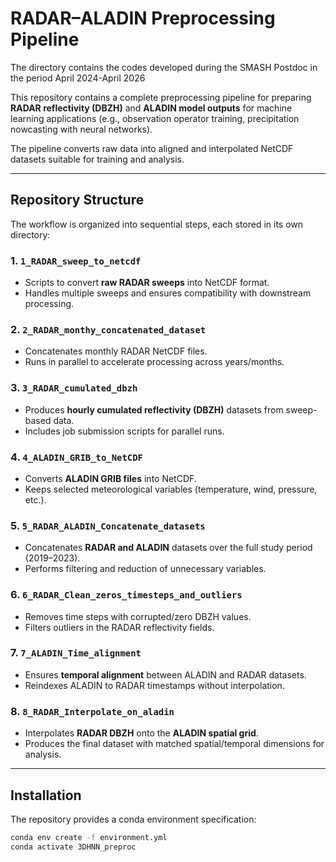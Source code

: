 # RADAR–ALADIN Preprocessing Pipeline
The directory contains the codes developed during the SMASH Postdoc in the period April 2024-April 2026

This repository contains a complete preprocessing pipeline for preparing **RADAR reflectivity (DBZH)** and **ALADIN model outputs** for machine learning applications (e.g., observation operator training, precipitation nowcasting with neural networks).

The pipeline converts raw data into aligned and interpolated NetCDF datasets suitable for training and analysis.

---

## Repository Structure

The workflow is organized into sequential steps, each stored in its own directory:

### 1. `1_RADAR_sweep_to_netcdf`
- Scripts to convert **raw RADAR sweeps** into NetCDF format.
- Handles multiple sweeps and ensures compatibility with downstream processing.

### 2. `2_RADAR_monthy_concatenated_dataset`
- Concatenates monthly RADAR NetCDF files.
- Runs in parallel to accelerate processing across years/months.

### 3. `3_RADAR_cumulated_dbzh`
- Produces **hourly cumulated reflectivity (DBZH)** datasets from sweep-based data.
- Includes job submission scripts for parallel runs.

### 4. `4_ALADIN_GRIB_to_NetCDF`
- Converts **ALADIN GRIB files** into NetCDF.
- Keeps selected meteorological variables (temperature, wind, pressure, etc.).

### 5. `5_RADAR_ALADIN_Concatenate_datasets`
- Concatenates **RADAR and ALADIN** datasets over the full study period (2019–2023).
- Performs filtering and reduction of unnecessary variables.

### 6. `6_RADAR_Clean_zeros_timesteps_and_outliers`
- Removes time steps with corrupted/zero DBZH values.
- Filters outliers in the RADAR reflectivity fields.

### 7. `7_ALADIN_Time_alignment`
- Ensures **temporal alignment** between ALADIN and RADAR datasets.
- Reindexes ALADIN to RADAR timestamps without interpolation.

### 8. `8_RADAR_Interpolate_on_aladin`
- Interpolates **RADAR DBZH** onto the **ALADIN spatial grid**.
- Produces the final dataset with matched spatial/temporal dimensions for analysis.

---

## Installation

The repository provides a conda environment specification:

```bash
conda env create -f environment.yml
conda activate 3DHNN_preproc
